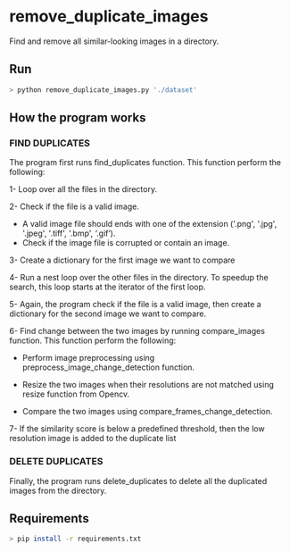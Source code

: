 # remove_duplicate_images


Find and remove all similar-looking images in a directory.

## Run
```bash
> python remove_duplicate_images.py './dataset'
```

## How the program works

### FIND DUPLICATES

The program first runs find_duplicates function. This function perform the following:

1- Loop over all the files in the directory.

2- Check if the file is a valid image.

- A valid image file should ends with one of the extension ('.png', '.jpg', '.jpeg', '.tiff', '.bmp', ‘.gif’).
- Check if the image file is corrupted or contain an image.

3- Create a dictionary for the first image we want to compare

4- Run a nest loop over the other files in the directory. To speedup the search, this loop starts at the iterator of the first loop.

5- Again, the program check if the file is a valid image, then create a dictionary for the second image we want to compare.

6- Find change between the two images by running compare_images function. This function perform the following:

- Perform image preprocessing using preprocess_image_change_detection function.

- Resize the two images when their resolutions are not matched using resize function from Opencv.

- Compare the two images using compare_frames_change_detection.

7- If the similarity score is below a predefined threshold, then the low resolution image is added to the duplicate list


### DELETE DUPLICATES

Finally, the program runs delete_duplicates to delete all the duplicated images from the directory.


## Requirements
```bash
> pip install -r requirements.txt
```
